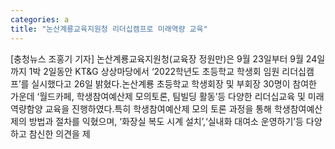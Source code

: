 ```yaml
---
categories: a
title: "논산계룡교육지원청 리더십캠프로 미래역량 교육"
---
```

[충청뉴스 조홍기 기자] 논산계룡교육지원청(교육장 정원만)은 9월 23일부터 9월 24일까지 1박 2일동안 KT&G 상상마당에서 ‘2022학년도 초등학교 학생회 임원 리더십캠프’를 실시했다고 26일 밝혔다.논산계룡 초등학교 학생회장 및 부회장 30명이 참여한 가운데 ‘월드카페, 학생참여예산제 모의토론, 팀빌딩 활동’등 다양한 리더십교육 및 미래역량함양 교육을 진행하였다.특히 학생참여예산제 모의 토론 과정을 통해 학생참여예산제의 방법과 절차를 익혔으며, ‘화장실 복도 시계 설치’,‘실내화 대여소 운영하기’등 다양하고 참신한 의견을 제